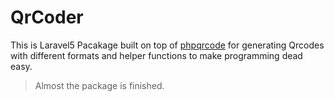 # QrCoder
This is Laravel5 Pacakage built on top of [phpqrcode](https://github.com/t0k4rt/phpqrcode) for generating Qrcodes with different formats and helper functions to make programming dead easy.

>Almost the package is finished.